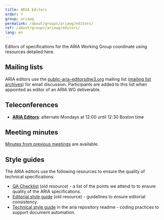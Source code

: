 ```yaml
---
title: ARIA Editors
order: 7
group: ariawg
permalink: /about/groups/ariawg/editors/
ref: /about/groups/ariawg/editors/
lang: en
---
```


Editors of specifications for the ARIA Working Group coordinate using resources detailed here.

## Mailing lists

ARIA editors use the public-aria-editors@w3.org mailing list ([mailing list archives](http://lists.w3.org/Archives/Public/public-aria-editors/)) for email discussion. Participants are added to this list when appointed as editor of an ARIA WG deliverable.

## Teleconferences

- **[ARIA Editors](https://www.w3.org/2017/08/telecon-info_aria-editors)**: alternate Mondays at 12:00 until 12:30 Boston time

## Meeting minutes

[Minutes from previous meetings](https://www.w3.org/WAI/ARIA/editors/minutes) are available.

## Style guides

The ARIA editors use the following resources to ensure the quality of technical specifications:

- [QA Checklist](https://www.w3.org/WAI/PF/editors/qa) (old resource) - a list of the points we attend to to ensure quality of the ARIA specifications.
- [Editorial style guide](https://www.w3.org/WAI/PF/editors/style_editorial) (old resource) - guidelines to ensure editorial consistency.
- [Technical style guide](https://github.com/w3c/aria/#user-content-editorial-documentation) in the aria repository readme - coding practices to support document automation.